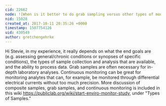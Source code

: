 ```yaml
---
cid: 22662
node: ![When is it better to do grab sampling versus other types of monitoring?](../notes/stevie/10-11-2017/when-is-it-better-to-do-grab-sampling-versus-other-types-of-monitoring)
nid: 15028
created_at: 2017-10-11 20:35:26 +0000
timestamp: 1507754126
uid: 430549
author: gretchengehrke
---
```


Hi Stevie, in my experience, it really depends on what the end goals are (e.g. assessing general/chronic conditions or synopses of specific conditions), the types of sample collection and analysis that are available, and the ability to process data. Grab samples are often necessary for in-depth laboratory analyses. Continuous monitoring can be great for monitoring analytes that can, for example, be monitored through differential electrical currents without too much precision. More discussion of composite samples, grab samples, and continuous monitoring is included in this wiki https://publiclab.org/wiki/start-enviro-monitor-study, under "Types of Samples."